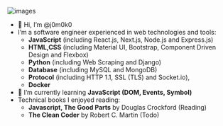 ![images](https://user-images.githubusercontent.com/93967783/147612772-c380d1c6-698e-4d4c-8fbb-fd5ee6a9e89a.jpeg)


- 👋 Hi, I’m @j0m0k0
- I’m a software engineer experienced in web technologies and tools:
  - **JavaScript** (including React.js, Next.js, Node.js and Express.js)
  - **HTML,CSS** (including Material UI, Bootstrap, Component Driven Design and Flexbox)
  - **Python** (including Web Scraping and Django)
  - **Database** (including MySQL and MongoDB)
  - **Protocol** (including HTTP 1.1, SSL (TLS) and Socket.io), 
  - **Docker**
- 🌱 I’m currently learning **JavaScript (DOM, Events, Symbol)**
- Technical books I enjoyed reading:
  - **Javascript, The Good Parts** by Douglas Crockford (Reading)
  - **The Clean Coder** by Robert C. Martin (Todo)



